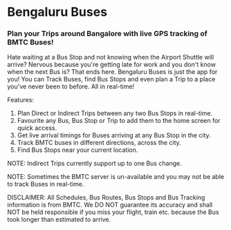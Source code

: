 # Bengaluru Buses

### Plan your Trips around Bangalore with live GPS tracking of BMTC Buses!

Hate waiting at a Bus Stop and not knowing when the Airport Shuttle will arrive? Nervous because you're getting late for work and you don't know when the next Bus is? That ends here. Bengaluru Buses is just the app for you! You can Track Buses, find Bus Stops and even plan a Trip to a place you've never been to before. All in real-time!

Features:

1. Plan Direct or Indirect Trips between any two Bus Stops in real-time.
2. Favourite any Bus, Bus Stop or Trip to add them to the home screen for quick access.
3. Get live arrival timings for Buses arriving at any Bus Stop in the city.
4. Track BMTC buses in different directions,  across the city.
5. Find Bus Stops near your current location.

NOTE: Indirect Trips currently support up to one Bus change.

NOTE: Sometimes the BMTC server is un-available and you may not be able to track Buses in real-time.

DISCLAIMER: All Schedules, Bus Routes, Bus Stops and Bus Tracking information is from BMTC. We DO NOT guarantee its accuracy and shall NOT be held responsible if you miss your flight, train etc. because the Bus took longer than estimated to arrive.
